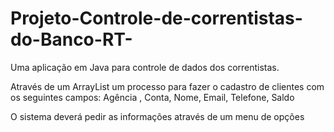 # Projeto-Controle-de-correntistas-do-Banco-RT-
Uma aplicação em Java para controle de  dados dos correntistas.

Através de um ArrayList um processo para fazer o cadastro de clientes com os seguintes campos: Agência , Conta, Nome, Email, Telefone, Saldo


O sistema deverá pedir as informações através de um menu de opções
